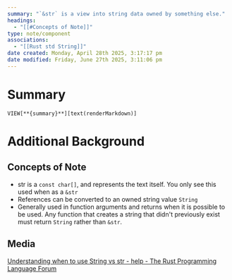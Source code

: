 ```yaml
---
summary: "`&str` is a view into string data owned by something else."
headings:
  - "[[#Concepts of Note]]"
type: note/component
associations:
  - "[[Rust std String]]"
date created: Monday, April 28th 2025, 3:17:17 pm
date modified: Friday, June 27th 2025, 3:11:06 pm
---
```


# Summary
`VIEW[**{summary}**][text(renderMarkdown)]`

# Additional Background
## Concepts of Note
- str is a `const char[]`, and represents the text itself. You only see this used when as a `&str`
- References can be converted to an owned string value `String`
- Generally used in function arguments and returns when it is possible to be used. Any function that creates a string that didn't previously exist must return `String` rather than `&str`.

## Media
[Understanding when to use String vs str - help - The Rust Programming Language Forum](https://users.rust-lang.org/t/understanding-when-to-use-string-vs-str/103746/2)